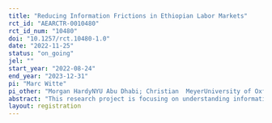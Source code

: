 ```yaml
---
title: "Reducing Information Frictions in Ethiopian Labor Markets"
rct_id: "AEARCTR-0010480"
rct_id_num: "10480"
doi: "10.1257/rct.10480-1.0"
date: "2022-11-25"
status: "on_going"
jel: ""
start_year: "2022-08-24"
end_year: "2023-12-31"
pi: "Marc Witte"
pi_other: "Morgan HardyNYU Abu Dhabi; Christian  MeyerUniversity of Oxford"
abstract: "This research project is focusing on understanding information frictions in Ethiopia’s urban labor markets. We work with the Government of Ethiopia and a private employment service provider to field two interventions that aim to provide jobseekers with information about (i) job vacancies in their labor market and (ii) job search behavior of other jobseekers in their labor market."
layout: registration
---
```


